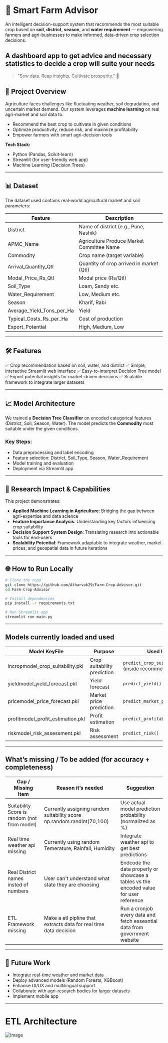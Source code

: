 # 🌾 Smart Farm Advisor

An intelligent decision-support system that recommends the most suitable crop based on **soil**, **district**, **season**, and **water requirement** — empowering farmers and agri-businesses to make informed, data-driven crop selection decisions.

A dashboard app to get advice and necessary statistics to decide a crop will suite your needs
---

> "Sow data. Reap insights. Cultivate prosperity." 🌾

## 🚀 Project Overview

Agriculture faces challenges like fluctuating weather, soil degradation, and uncertain market demand. Our system leverages **machine learning** on real agri-market and soil data to:

* Recommend the best crop to cultivate in given conditions
* Optimize productivity, reduce risk, and maximize profitability
* Empower farmers with smart agri-decision tools

**Tech Stack:**

* Python (Pandas, Scikit-learn)
* Streamlit (for user-friendly web app)
* Machine Learning (Decision Trees)

---

## 📊 Dataset

The dataset used contains real-world agricultural market and soil parameters:

| Feature                       | Description                               |
| ----------------------------- | ----------------------------------------- |
| District                      | Name of district (e.g., Pune, Nashik)     |
| APMC\_Name                    | Agriculture Produce Market Committee Name |
| Commodity                     | Crop name (target variable)               |
| Arrival\_Quantity\_Qtl        | Quantity of crop arrived in market (Qtl)  |
| Modal\_Price\_Rs\_Qtl         | Modal price (Rs/Qtl)                      |
| Soil\_Type                    | Loam, Sandy etc.                          |
| Water\_Requirement            | Low, Medium etc.                          |
| Season                        | Kharif, Rabi                              |
| Average\_Yield\_Tons\_per\_Ha | Yield                                     |
| Typical\_Costs\_Rs\_per\_Ha   | Cost of production                        |
| Export\_Potential             | High, Medium, Low                         |

---

## 🛠️ Features

✅ Crop recommendation based on soil, water, and district  ✅ Simple, interactive Streamlit web interface  ✅ Easy-to-interpret Decision Tree model  ✅ Export potential insights for market-driven decisions  ✅ Scalable framework to integrate larger datasets

---

## 📈 Model Architecture

We trained a **Decision Tree Classifier** on encoded categorical features (District, Soil, Season, Water). The model predicts the **Commodity** most suitable under the given conditions.

### Key Steps:

* Data preprocessing and label encoding
* Feature selection: District, Soil\_Type, Season, Water\_Requirement
* Model training and evaluation
* Deployment via Streamlit app

---

## 🧠 Research Impact & Capabilities

This project demonstrates:

* **Applied Machine Learning in Agriculture**: Bridging the gap between agri-expertise and data science
* **Feature Importance Analysis**: Understanding key factors influencing crop suitability
* **Decision Support System Design**: Translating research into actionable tools for end-users
* **Scalability Potential**: Framework adaptable to integrate weather, market prices, and geospatial data in future iterations

---

## 🌐 How to Run Locally

```bash
# Clone the repo
git clone https://github.com/Atharvak29/Farm-Crop-Advisor.git
cd Farm-Crop-Advisor

# Install dependencies
pip install -r requirements.txt

# Run Streamlit app
streamlit run main.py
```

---
## Models currently loaded and used
| Model KeyFile                  | Purpose                         | Used In                           |
|---------------------------------|---------------------------------|-----------------------------------|
| incropmodel_crop_suitability.pkl | Crop suitability prediction     | `predict_crop_suitability()` (inside recommendations) |
| yieldmodel_yield_forecast.pkl    | Yield forecast                  | `predict_yield()`                 |
| pricemodel_price_forecast.pkl    | Market price prediction       | `predict_market_price()`          |
| profitmodel_profit_estimation.pkl| Profit estimation               | `predict_profitability()`         |
| riskmodel_risk_assessment.pkl    | Risk assessment                 | `predict_risk()`                  |

---

## What’s missing / To be added (for accuracy + completeness)
|Gap / Missing Item	|Reason it’s needed	|Suggestion|
|-------------------|-------------------|----------|
|Suitability Score is random (not from model)|	Currently assigning random suitability score np.random.randint(70,100) | Use actual model prediction probability (normalized as %)|
|Real time weather api missing	| Currently using random Temerature, Rainfall, Humidity | Integrate weather api to get best predictions|
|Real District names insted of numbers| User can't understand what state they are choosing| Endcode the data properly or showcase a tables vs the encoded value for user reference|
|ETL Framework missing | Make a etl pipline that extracts data for real time data decision | Run a cronjob every data and fetch essesntial data from government website|

---

## 📌 Future Work

* Integrate real-time weather and market data
* Deploy advanced models (Random Forests, XGBoost)
* Enhance UI/UX and multilingual support
* Collaborate with agri-research bodies for larger datasets
* Implement mobile app

---

# ETL Architecture

![Image](https://github.com/user-attachments/assets/01371516-9ea5-4e8d-9642-970f64eac1dc)
